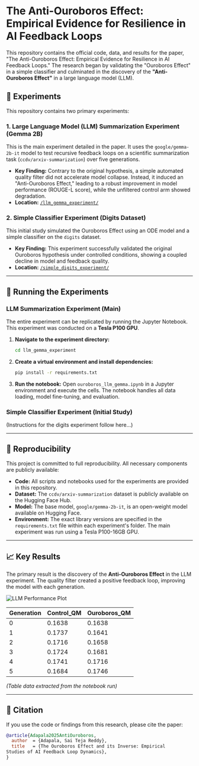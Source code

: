 # The Anti-Ouroboros Effect: Empirical Evidence for Resilience in AI Feedback Loops

This repository contains the official code, data, and results for the paper, "The Anti-Ouroboros Effect: Empirical Evidence for Resilience in AI Feedback Loops." The research began by validating the "Ouroboros Effect" in a simple classifier and culminated in the discovery of the **"Anti-Ouroboros Effect"** in a large language model (LLM).

## 📂 Experiments

This repository contains two primary experiments:

### 1. Large Language Model (LLM) Summarization Experiment (Gemma 2B)

This is the main experiment detailed in the paper. It uses the `google/gemma-2b-it` model to test recursive feedback loops on a scientific summarization task (`ccdv/arxiv-summarization`) over five generations.

-   **Key Finding:** Contrary to the original hypothesis, a simple automated quality filter did not accelerate model collapse. Instead, it induced an "Anti-Ouroboros Effect," leading to a robust improvement in model performance (ROUGE-L score), while the unfiltered control arm showed degradation.
-   **Location:** [`/llm_gemma_experiment/`](./llm_gemma_experiment/)

### 2. Simple Classifier Experiment (Digits Dataset)

This initial study simulated the Ouroboros Effect using an ODE model and a simple classifier on the `digits` dataset.

-   **Key Finding:** This experiment successfully validated the original Ouroboros hypothesis under controlled conditions, showing a coupled decline in model and feedback quality.
-   **Location:** [`/simple_digits_experiment/`](./simple_digits_experiment/)

---

## 🚀 Running the Experiments

### LLM Summarization Experiment (Main)

The entire experiment can be replicated by running the Jupyter Notebook. This experiment was conducted on a **Tesla P100 GPU**.

1.  **Navigate to the experiment directory:**
    ```bash
    cd llm_gemma_experiment
    ```
2.  **Create a virtual environment and install dependencies:**
    ```bash
    pip install -r requirements.txt
    ```
3.  **Run the notebook:**
    Open `ouroboros_llm_gemma.ipynb` in a Jupyter environment and execute the cells. The notebook handles all data loading, model fine-tuning, and evaluation.

### Simple Classifier Experiment (Initial Study)
(Instructions for the digits experiment follow here...)

---

## 🔁 Reproducibility

This project is committed to full reproducibility. All necessary components are publicly available:

* **Code:** All scripts and notebooks used for the experiments are provided in this repository.
* **Dataset:** The `ccdv/arxiv-summarization` dataset is publicly available on the Hugging Face Hub.
* **Model:** The base model, `google/gemma-2b-it`, is an open-weight model available on Hugging Face.
* **Environment:** The exact library versions are specified in the `requirements.txt` file within each experiment's folder. The main experiment was run using a Tesla P100-16GB GPU.

---

## 📈 Key Results

The primary result is the discovery of the **Anti-Ouroboros Effect** in the LLM experiment. The quality filter created a positive feedback loop, improving the model with each generation.

![LLM Performance Plot](./llm_gemma_experiment/results_plot.png)

| Generation | Control_QM | Ouroboros_QM |
|------------|------------|--------------|
| 0          | 0.1638     | 0.1638       |
| 1          | 0.1737     | 0.1641       |
| 2          | 0.1716     | 0.1658       |
| 3          | 0.1724     | 0.1681       |
| 4          | 0.1741     | 0.1716       |
| 5          | 0.1684     | 0.1746       |

*(Table data extracted from the notebook run)*

---

## 📜 Citation

If you use the code or findings from this research, please cite the paper:

```bibtex
@article{Adapala2025AntiOuroboros,
  author  = {Adapala, Sai Teja Reddy},
  title   = {The Ouroboros Effect and its Inverse: Empirical
Studies of AI Feedback Loop Dynamics},
}
```
